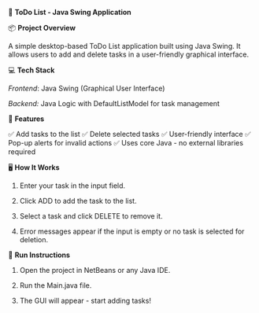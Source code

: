 

📝 **ToDo List - Java Swing Application** 

📦 **Project Overview**

A simple desktop-based ToDo List application built using Java Swing. It allows users to add and delete tasks in a user-friendly graphical interface.


💻 **Tech Stack**

*Frontend*: Java Swing (Graphical User Interface)

*Backend:* Java Logic with DefaultListModel for task management




🎯 **Features**

✅ Add tasks to the list
✅ Delete selected tasks
✅ User-friendly interface
✅ Pop-up alerts for invalid actions
✅ Uses core Java - no external libraries required

🖥️ **How It Works**

1. Enter your task in the input field.


2. Click ADD to add the task to the list.


3. Select a task and click DELETE to remove it.


4. Error messages appear if the input is empty or no task is selected for deletion.


🚀 **Run Instructions**

1. Open the project in NetBeans or any Java IDE.


2. Run the Main.java file.


3. The GUI will appear - start adding tasks!


